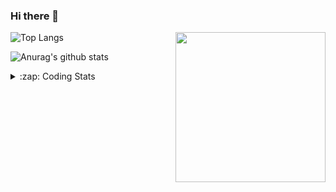 ### Hi there 👋

<!--
**tao8687/tao8687** is a ✨ _special_ ✨ repository because its `README.md` (this file) appears on your GitHub profile.

Here are some ideas to get you started:

- 🔭 I’m currently working on ...
- 🌱 I’m currently learning ...
- 👯 I’m looking to collaborate on ...
- 🤔 I’m looking for help with ...
- 💬 Ask me about ...
- 📫 How to reach me: ...
- 😄 Pronouns: ...
- ⚡ Fun fact: ...
-->

<img align='right' src="https://media.giphy.com/media/M9gbBd9nbDrOTu1Mqx/giphy.gif" width="240">

  
![Top Langs](https://github-readme-stats.vercel.app/api/top-langs/?username=tao8687&layout=compact&title_color=23238E&text_color=A67D3D)

![Anurag's github stats](https://github-readme-stats.vercel.app/api?username=tao8687&show_icons=true&&text_color=A67D3D&title_color=23238E&show_icons=false&count_private=true&hide=stars)

<details>
  <summary>:zap: Coding Stats</summary>
  <br>
    
<!--START_SECTION:waka-->

```text
From: 01 September 2022 - To: 08 September 2022

Python           8 hrs 56 mins   ████████████░░░░░░░░░░░░░   47.58 %
C++              3 hrs 13 mins   ████▒░░░░░░░░░░░░░░░░░░░░   17.14 %
Makefile         2 hrs 26 mins   ███▒░░░░░░░░░░░░░░░░░░░░░   12.99 %
C                2 hrs 14 mins   ███░░░░░░░░░░░░░░░░░░░░░░   11.89 %
Other            1 hr 22 mins    █▓░░░░░░░░░░░░░░░░░░░░░░░   07.33 %
```

<!--END_SECTION:waka-->
</details>
